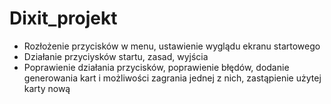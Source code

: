 # Dixit_projekt
- Rozłożenie przycisków w menu, ustawienie wyglądu ekranu startowego  
- Działanie przyciysków startu, zasad, wyjścia
- Poprawienie działania przycisków, poprawienie błędów, dodanie generowania kart i możliwości zagrania jednej z nich, zastąpienie użytej karty nową

